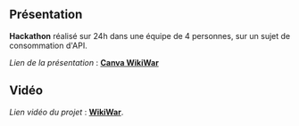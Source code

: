 ## Présentation

  **Hackathon** réalisé sur 24h dans une équipe de 4 personnes, sur un sujet de consommation d'API.
  
  _Lien de la présentation_ : [**Canva WikiWar**](https://www.canva.com/design/DAEOnE_AOGc/QDQTdxEgPn-91avQWJ_HlA/view?utm_content=DAEOnE_AOGc&utm_campaign=designshare&utm_medium=link&utm_source=publishsharelink#6)
  
## Vidéo

_Lien vidéo du projet_ : [**WikiWar**](https://www.youtube.com/watch?v=cSr9vRTtx0c&feature=youtu.be).
